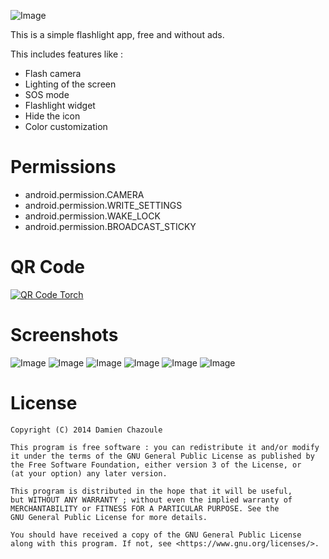 ![Image](https://raw.githubusercontent.com/DmnChzl/Torch/master/dev/images/torch.png)

This is a simple flashlight app, free and without ads.

This includes features like :
- Flash camera
- Lighting of the screen
- SOS mode
- Flashlight widget
- Hide the icon
- Color customization

# Permissions

- android.permission.CAMERA
- android.permission.WRITE_SETTINGS
- android.permission.WAKE_LOCK
- android.permission.BROADCAST_STICKY

# QR Code

<a href="https://play.google.com/store/apps/details?id=com.doomy.torch">
  <img alt="QR Code Torch"
       src="https://raw.githubusercontent.com/DmnChzl/Torch/master/dev/images/qrcode.png" />
</a>

# Screenshots

![Image](https://raw.githubusercontent.com/DmnChzl/Torch/master/dev/screenshots/hammerhead_1_small.png)
![Image](https://raw.githubusercontent.com/DmnChzl/Torch/master/dev/screenshots/hammerhead_2_small.png)
![Image](https://raw.githubusercontent.com/DmnChzl/Torch/master/dev/screenshots/hammerhead_3_small.png)
![Image](https://raw.githubusercontent.com/DmnChzl/Torch/master/dev/screenshots/hammerhead_4_small.png)
![Image](https://raw.githubusercontent.com/DmnChzl/Torch/master/dev/screenshots/flo_1_small.png)
![Image](https://raw.githubusercontent.com/DmnChzl/Torch/master/dev/screenshots/flo_2_small.png)

# License

    Copyright (C) 2014 Damien Chazoule

    This program is free software : you can redistribute it and/or modify
    it under the terms of the GNU General Public License as published by
    the Free Software Foundation, either version 3 of the License, or
    (at your option) any later version.

    This program is distributed in the hope that it will be useful,
    but WITHOUT ANY WARRANTY ; without even the implied warranty of
    MERCHANTABILITY or FITNESS FOR A PARTICULAR PURPOSE. See the
    GNU General Public License for more details.

    You should have received a copy of the GNU General Public License
    along with this program. If not, see <https://www.gnu.org/licenses/>.
